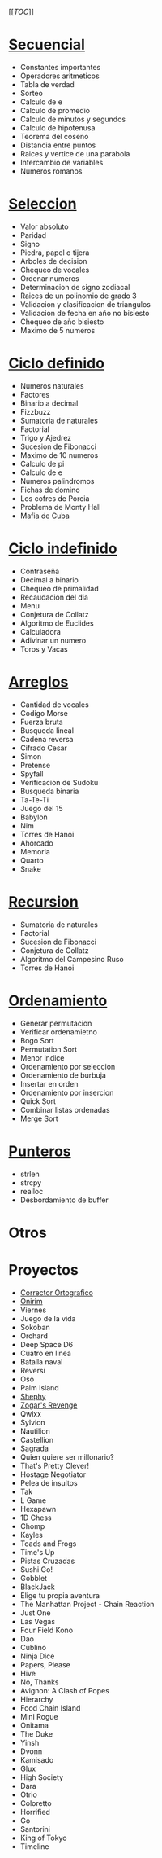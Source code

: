 [[_TOC_]]

# [Secuencial](secuencial)

* Constantes importantes
* Operadores aritmeticos
* Tabla de verdad
* Sorteo
* Calculo de e
* Calculo de promedio
* Calculo de minutos y segundos
* Calculo de hipotenusa
* Teorema del coseno
* Distancia entre puntos
* Raices y vertice de una parabola
* Intercambio de variables
* Numeros romanos

# [Seleccion](seleccion)

* Valor absoluto
* Paridad
* Signo
* Piedra, papel o tijera
* Arboles de decision
* Chequeo de vocales
* Ordenar numeros
* Determinacion de signo zodiacal
* Raices de un polinomio de grado 3
* Validacion y clasificacion de triangulos
* Validacion de fecha en año no bisiesto
* Chequeo de año bisiesto
* Maximo de 5 numeros

# [Ciclo definido](definido)

* Numeros naturales
* Factores
* Binario a decimal
* Fizzbuzz
* Sumatoria de naturales
* Factorial
* Trigo y Ajedrez
* Sucesion de Fibonacci
* Maximo de 10 numeros
* Calculo de pi
* Calculo de e
* Numeros palindromos
* Fichas de domino
* Los cofres de Porcia
* Problema de Monty Hall
* Mafia de Cuba

# [Ciclo indefinido](indefinido)

* Contraseña
* Decimal a binario
* Chequeo de primalidad
* Recaudacion del dia
* Menu
* Conjetura de Collatz
* Algoritmo de Euclides
* Calculadora
* Adivinar un numero
* Toros y Vacas

# [Arreglos](arreglos)

* Cantidad de vocales
* Codigo Morse
* Fuerza bruta
* Busqueda lineal
* Cadena reversa
* Cifrado Cesar
* Simon
* Pretense
* Spyfall
* Verificacion de Sudoku
* Busqueda binaria
* Ta-Te-Ti
* Juego del 15
* Babylon
* Nim
* Torres de Hanoi
* Ahorcado
* Memoria
* Quarto
* Snake

# [Recursion](recursion)

* Sumatoria de naturales
* Factorial
* Sucesion de Fibonacci
* Conjetura de Collatz
* Algoritmo del Campesino Ruso
* Torres de Hanoi

# [Ordenamiento](ordenamiento)

* Generar permutacion
* Verificar ordenamietno
* Bogo Sort
* Permutation Sort
* Menor indice
* Ordenamiento por seleccion
* Ordenamiento de burbuja
* Insertar en orden
* Ordenamiento por insercion
* Quick Sort
* Combinar listas ordenadas
* Merge Sort

# [Punteros](punteros)

* strlen
* strcpy
* realloc
* Desbordamiento de buffer

# Otros

# Proyectos

* [Corrector Ortografico](https://github.com/damianarielm/pyspell)
* [Onirim](https://github.com/damianarielm/onirim)
* Viernes
* Juego de la vida
* Sokoban
* Orchard
* Deep Space D6
* Cuatro en linea
* Batalla naval
* Reversi
* Oso
* Palm Island
* [Shephy](https://github.com/damianarielm/shephy)
* [Zogar's Revenge](https://github.com/damianarielm/zogar)
* Qwixx
* Sylvion
* Nautilion
* Castellion
* Sagrada
* Quien quiere ser millonario?
* That's Pretty Clever!
* Hostage Negotiator
* Pelea de insultos
* Tak
* L Game
* Hexapawn
* 1D Chess
* Chomp
* Kayles
* Toads and Frogs
* Time's Up
* Pistas Cruzadas
* Sushi Go!
* Gobblet
* BlackJack
* Elige tu propia aventura
* The Manhattan Project - Chain Reaction
* Just One
* Las Vegas
* Four Field Kono
* Dao
* Cublino
* Ninja Dice
* Papers, Please
* Hive
* No, Thanks
* Avignon: A Clash of Popes
* Hierarchy
* Food Chain Island
* Mini Rogue
* Onitama
* The Duke
* Yinsh
* Dvonn
* Kamisado
* Glux
* High Society
* Dara
* Otrio
* Coloretto
* Horrified
* Go
* Santorini
* King of Tokyo
* Timeline
